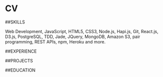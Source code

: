 # CV

##SKILLS

Web Development, JavaScript, HTML5, CSS3, Node.js, Hapi.js, Git, React.js, D3.js, PostgreSQL, TDD, Jade, JQuery, MongoDB, Amazon S3, pair programming, REST APIs, npm, Heroku and more.

##EXPERIENCE

##PROJECTS


##EDUCATION
